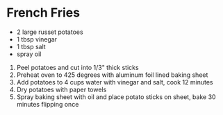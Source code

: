 # French Fries

* 2 large russet potatoes
* 1 tbsp vinegar
* 1 tbsp salt
* spray oil

1. Peel potatoes and cut into 1/3" thick sticks
1. Preheat oven to 425 degrees with aluminum foil lined baking sheet
1. Add potatoes to 4 cups water with vinegar and salt, cook 12 minutes
1. Dry potatoes with paper towels
1. Spray baking sheet with oil and place potato sticks on sheet, bake 30 minutes flipping once

